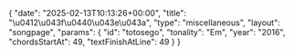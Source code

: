 {
    "date": "2025-02-13T10:13:26+00:00",
    "title": "\u0412\u043f\u0440\u043e\u043a",
    "type": "miscellaneous",
    "layout": "songpage",
    "params": {
        "id": "totosego",
        "tonality": "Em",
        "year": "2016",
        "chordsStartAt": 49,
        "textFinishAtLine": 49
    }
}